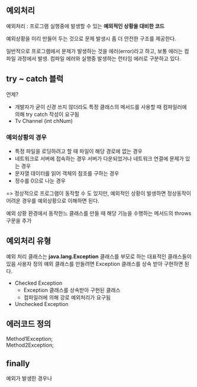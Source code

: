## 예외처리

예외처리 : 프로그램 실행중에 발생할 수 있는 **예외적인 상황을 대비한 코드**

예외상황을 미리 만들어 두는 것으로 문제 발생시 좀 더 안전한 구조를 제공한다.

일반적으로 프로그램에서 문제가 발생하는 것을 에러(error)라고 하고,
보통 에러는 컴파일 과정에서 발생.
컴파일 에러와 실행중 발생하는 런타임 에러로 구분하고 있다.


## try ~ catch 블럭
언제?
- 개발자가 굳이 신경 쓰지 않더라도 특정 클래스의 메서드를 사용할 때 컴파일러에 의해 try catch 작성이 요구됨
- Tv Channel (int chNum)


### 예외상황의 경우
- 특정 파일을 로딩하려고 할 때 파일이 해당 경로에 없는 경우 
- 네트워크로 서버에 접속하는 경우 서버가 다운되었거나 네트워크 연결에 문제가 있는 경우
- 문자열 데이터를 읽어 객체의 참조를 구하는 경우
- 정수를 0으로 나눈 경우


=> 정상적으로 프로그램이 동작할 수 도 있지만, 예외적인 상황이 발생하면 정상동작이 어려운 경우를 예외상황으로 이해하면 된다.

예외 상황 환경에서 동작한느 클래스를 만들 때 해당 기능을 수행하는 메서드의 throws 구문을 추가

## 예외처리 유형

예외 처리 클래스는 **java.lang.Exception** 클래스를 부모로 하는 대표적인 클래스들이 있음
사용자 정의 얘외 클래스를 만들려면 Exception 클래스를 상속 받아 구현하면 된다.

- Checked Exception
  - Exception 클래스를 상속받아 구현된 클래스
  - 컴파일러에 의해 강로 예외처리가 요구됨
- Unchecked Exception


## 에러코드 정의
Method1Exception;  
Method2Exception;

## finally
예외가 발생한 경우나 